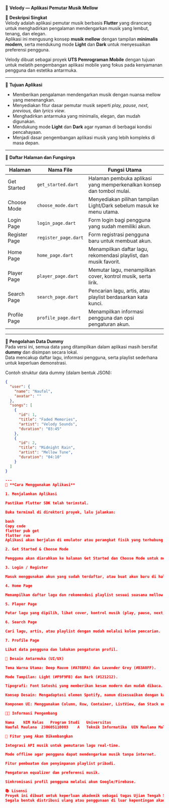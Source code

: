 🎵 **Velody — Aplikasi Pemutar Musik Mellow**

📌 **Deskripsi Singkat**  
Velody adalah aplikasi pemutar musik berbasis **Flutter** yang dirancang untuk menghadirkan pengalaman mendengarkan musik yang lembut, tenang, dan elegan.  
Aplikasi ini mengusung konsep **musik mellow** dengan tampilan **minimalis modern**, serta mendukung mode **Light** dan **Dark** untuk menyesuaikan preferensi pengguna.  

Velody dibuat sebagai proyek **UTS Pemrograman Mobile** dengan tujuan untuk melatih pengembangan aplikasi mobile yang fokus pada kenyamanan pengguna dan estetika antarmuka.

---

🎯 **Tujuan Aplikasi**  
- Memberikan pengalaman mendengarkan musik dengan nuansa mellow yang menenangkan.  
- Menyediakan fitur dasar pemutar musik seperti *play, pause, next, previous,* dan *lyrics view*.  
- Menghadirkan antarmuka yang minimalis, elegan, dan mudah digunakan.  
- Mendukung mode **Light** dan **Dark** agar nyaman di berbagai kondisi pencahayaan.  
- Menjadi dasar pengembangan aplikasi musik yang lebih kompleks di masa depan.

---

🧩 **Daftar Halaman dan Fungsinya**

| Halaman | Nama File | Fungsi Utama |
|----------|------------|---------------|
| Get Started | `get_started.dart` | Halaman pembuka aplikasi yang memperkenalkan konsep dan tombol mulai. |
| Choose Mode | `choose_mode.dart` | Menyediakan pilihan tampilan Light/Dark sebelum masuk ke menu utama. |
| Login Page | `login_page.dart` | Form login bagi pengguna yang sudah memiliki akun. |
| Register Page | `register_page.dart` | Form registrasi pengguna baru untuk membuat akun. |
| Home Page | `home_page.dart` | Menampilkan daftar lagu, rekomendasi playlist, dan musik favorit. |
| Player Page | `player_page.dart` | Memutar lagu, menampilkan cover, kontrol musik, serta lirik. |
| Search Page | `search_page.dart` | Pencarian lagu, artis, atau playlist berdasarkan kata kunci. |
| Profile Page | `profile_page.dart` | Menampilkan informasi pengguna dan opsi pengaturan akun. |

---

💾 **Pengolahan Data Dummy**  
Pada versi ini, semua data yang ditampilkan dalam aplikasi masih bersifat **dummy** dan disimpan secara lokal.  
Data mencakup daftar lagu, informasi pengguna, serta playlist sederhana untuk keperluan demonstrasi.

Contoh struktur data dummy (dalam bentuk JSON):

```json
{
  "user": {
    "name": "Naufal",
    "avatar": ""
  },
  "songs": [
    {
      "id": 1,
      "title": "Faded Memories",
      "artist": "Velody Sounds",
      "duration": "03:45"
    },
    {
      "id": 2,
      "title": "Midnight Rain",
      "artist": "Mellow Tune",
      "duration": "04:10"
    }
  ]
}

---
📱 **Cara Menggunakan Aplikasi**

1. Menjalankan Aplikasi

Pastikan Flutter SDK telah terinstal.

Buka terminal di direktori proyek, lalu jalankan:

bash
Copy code
flutter pub get
flutter run
Aplikasi akan berjalan di emulator atau perangkat fisik yang terhubung.

2. Get Started & Choose Mode

Pengguna akan diarahkan ke halaman Get Started dan Choose Mode untuk memilih tema tampilan (Light atau Dark).

3. Login / Register

Masuk menggunakan akun yang sudah terdaftar, atau buat akun baru di halaman registrasi.

4. Home Page

Menampilkan daftar lagu dan rekomendasi playlist sesuai suasana mellow.

5. Player Page

Putar lagu yang dipilih, lihat cover, kontrol musik (play, pause, next, previous), dan tampilkan lirik.

6. Search Page

Cari lagu, artis, atau playlist dengan mudah melalui kolom pencarian.

7. Profile Page

Lihat data pengguna dan lakukan pengaturan profil.

🎨 Desain Antarmuka (UI/UX)

Tema Warna Utama: Deep Mauve (#A78BFA) dan Lavender Grey (#B3A0FF).

Mode Tampilan: Light (#F9F9FB) dan Dark (#121212).

Tipografi: Font Satoshi yang memberikan kesan modern dan mudah dibaca.

Konsep Desain: Mengadaptasi elemen Spotify, namun disesuaikan dengan karakter mellow Velody yang lebih lembut dan kalem.

Komponen UI: Menggunakan Column, Row, Container, ListView, dan Stack untuk mendukung tampilan yang responsif dan dinamis.

👩‍💻 Informasi Pengembang

Nama	NIM	Kelas	Program Studi	Universitas
Naufal Maulana	230605110003	A	Teknik Informatika	UIN Maulana Malik Ibrahim Malang

🌟 Fitur yang Akan Dikembangkan

Integrasi API musik untuk pemutaran lagu real-time.

Mode offline agar pengguna dapat mendengarkan musik tanpa internet.

Fitur pembuatan dan penyimpanan playlist pribadi.

Pengaturan equalizer dan preferensi musik.

Sinkronisasi profil pengguna melalui akun Google/Firebase.

📚 Lisensi
Proyek ini dibuat untuk keperluan akademik sebagai tugas Ujian Tengah Semester (UTS) mata kuliah Pemrograman Mobile.
Segala bentuk distribusi ulang atau penggunaan di luar kepentingan akademik tanpa izin pengembang tidak diperbolehkan.